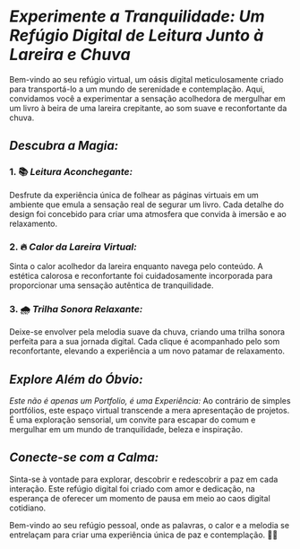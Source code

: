 # *Experimente a Tranquilidade: Um Refúgio Digital de Leitura Junto à Lareira e Chuva*

Bem-vindo ao seu refúgio virtual, um oásis digital meticulosamente criado para transportá-lo a um mundo de serenidade e contemplação. Aqui, convidamos você a experimentar a sensação acolhedora de mergulhar em um livro à beira de uma lareira crepitante, ao som suave e reconfortante da chuva.

## *Descubra a Magia:*

### 1. 📚 *Leitura Aconchegante:*
Desfrute da experiência única de folhear as páginas virtuais em um ambiente que emula a sensação real de segurar um livro. Cada detalhe do design foi concebido para criar uma atmosfera que convida à imersão e ao relaxamento.

### 2. 🔥 *Calor da Lareira Virtual:*
Sinta o calor acolhedor da lareira enquanto navega pelo conteúdo. A estética calorosa e reconfortante foi cuidadosamente incorporada para proporcionar uma sensação autêntica de tranquilidade.

### 3. 🌧 *Trilha Sonora Relaxante:*
Deixe-se envolver pela melodia suave da chuva, criando uma trilha sonora perfeita para a sua jornada digital. Cada clique é acompanhado pelo som reconfortante, elevando a experiência a um novo patamar de relaxamento.

## *Explore Além do Óbvio:*

*Este não é apenas um Portfolio, é uma Experiência:*
Ao contrário de simples portfólios, este espaço virtual transcende a mera apresentação de projetos. É uma exploração sensorial, um convite para escapar do comum e mergulhar em um mundo de tranquilidade, beleza e inspiração.

## *Conecte-se com a Calma:*

Sinta-se à vontade para explorar, descobrir e redescobrir a paz em cada interação. Este refúgio digital foi criado com amor e dedicação, na esperança de oferecer um momento de pausa em meio ao caos digital cotidiano.

Bem-vindo ao seu refúgio pessoal, onde as palavras, o calor e a melodia se entrelaçam para criar uma experiência única de paz e contemplação. 📖✨
